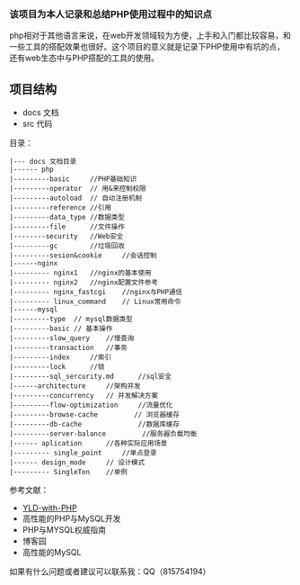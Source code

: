 ### 该项目为本人记录和总结PHP使用过程中的知识点

php相对于其他语言来说，在web开发领域较为方便，上手和入门都比较容易，和一些工具的搭配效果也很好。这个项目的意义就是记录下PHP使用中有坑的点，还有web生态中与PHP搭配的工具的使用。

## 项目结构
- docs 文档
- src 代码

目录：

    |--- docs 文档目录
    |------ php
    |---------basic     //PHP基础知识
    |---------operator  // 用&来控制权限
    |---------autoload  // 自动注册机制
    |---------reference //引用
    |---------data_type //数据类型
    |---------file      //文件操作
    |--------security   //Web安全
    |---------gc        //垃圾回收
    |---------sesion&cookie     //会话控制
    |------nginx    
    |--------- nginx1   //nginx的基本使用
    |--------- nginx2   //nginx配置文件参考
    |--------- nginx_fastcgi    //nginx与PHP通信
    |--------- linux_command    // Linux常用命令
    |------mysql
	|---------type	// mysql数据类型
    |---------basic // 基本操作 
    |---------slow_query    //慢查询
    |---------transaction   //事务
    |---------index     //索引
    |---------lock      //锁
    |---------sql_sercurity.md      //sql安全
    |------architecture     //架构并发
    |---------concurrency   // 并发解决方案
    |---------flow-optimization     //流量优化
    |---------browse-cache         // 浏览器缓存
    |---------db-cache              //数据库缓存
    |---------server-balance         //服务器负载均衡
    |------ aplication      //各种实际应用场景
    |--------- single_point     //单点登录
    |------ design_mode     // 设计模式
    |--------- SingleTon    //单例
 
参考文献：
- [YLD-with-PHP](https://github.com/YuanLianDu/YLD-with-Php)
- 高性能的PHP与MySQL开发
- PHP与MYSQL权威指南
- 博客园
- 高性能的MySQL

如果有什么问题或者建议可以联系我：QQ（815754194）
    